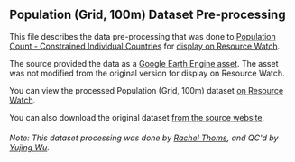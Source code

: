 ## Population (Grid, 100m) Dataset Pre-processing
This file describes the data pre-processing that was done to [Population Count - Constrained Individual Countries](https://www.worldpop.org/geodata/listing?id=78) for [display on Resource Watch](https://resourcewatch.org/data/explore/d6e42176-90c4-429d-8cae-7619c545a458).

The source provided the data as a [Google Earth Engine asset](https://developers.google.com/earth-engine/datasets/catalog/WorldPop_GP_100m_pop). The asset was not modified from the original version for display on Resource Watch.

You can view the processed Population (Grid, 100m) dataset [on Resource Watch](https://resourcewatch.org/data/explore/d6e42176-90c4-429d-8cae-7619c545a458).

You can also download the original dataset [from the source website](https://www.worldpop.org/geodata/listing?id=78).

###### Note: This dataset processing was done by [Rachel Thoms](https://www.wri.org/profile/rachel-thoms), and QC'd by [Yujing Wu](https://www.wri.org/profile/yujing-wu).
